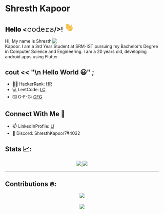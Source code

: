 # Shresth Kapoor

<h2> 𝐇𝐞𝐥𝐥𝐨 <𝚌𝚘𝚍𝚎𝚛𝚜/>! <img src="https://raw.githubusercontent.com/ABSphreak/ABSphreak/master/gifs/Hi.gif" width="30px"></h2>

<img align='right' src='https://cdn.dribbble.com/users/1059583/screenshots/4171367/coding-freak.gif' width='350"'>

Hi, My name is Shresth Kapoor. I am a 3rd Year Student at SRM-IST pursuing my Bachelor's Degree in Computer Science and Engineering. I am a 20 years old, developing android apps using Flutter.

## cout << "\n Hello World 😃" ;
- 👨‍💻 HackerRank: [HR](https://www.hackerrank.com/RA1911003010220)
- 💻 LeetCode: [LC](https://leetcode.com/shresthkapoor7/)
- ⌨️ G-F-G: [GFG](https://auth.geeksforgeeks.org/user/shresthkapoor7/profile)

## Connect With Me 👋 
- 📫 LinkedInProfile: [LI](https://www.linkedin.com/in/shresth-kapoor-7skp/)
- 💬 Discord: ShresthKapoor7#4032

## Stats 📈:

<p align="center">
  <a href="https://github.com/anuraghazra/github-readme-stats">
    <img src="https://github-readme-stats.vercel.app/api?username=shresthkapoor7&show_icons=true&theme=vision-friendly-dark&background=0d1117" height="165">
  </a>
  <a href="https://github.com/anuraghazra/github-readme-stats">
    <img src="https://github-readme-stats.vercel.app/api/top-langs/?username=shresthkapoor7&layout=compact&theme=vision-friendly-dark&background=0d1117"  height="165">
  </a>
  <br>
</p>

  ---

## Contributions 🔥:

<p align="center">
  <a href="https://git.io/streak-stats">
    <img src="http://github-readme-streak-stats.herokuapp.com?user=PrSi007&theme=vision-friendly-dark">
  </a>
  <br>
  <br>
  <a href="https://github.com/Ashutosh00710/github-readme-activity-graph">
    <img src="https://activity-graph.herokuapp.com/graph?username=shresthkapoor7&theme=react-dark">
  </a>
</p>

